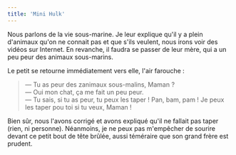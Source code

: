 ```yaml
---
title: 'Mini Hulk'
---
```


Nous parlons de la vie sous-marine. Je leur explique qu'il y a plein d'animaux
qu'on ne connait pas et que s'ils veulent, nous irons voir des vidéos sur
Internet. En revanche, il faudra se passer de leur mère, qui a un peu peur des
animaux sous-marins.

Le petit se retourne immédiatement vers elle, l'air farouche :

> — Tu as peur des zanimaux sous-malins, Maman ?  
> — Oui mon chat, ça me fait un peu peur.  
> — Tu sais, si tu as peur, tu peux les taper ! Pan, bam, pam ! Je peux les
> taper pou toi si tu veux, Maman !

Bien sûr, nous l'avons corrigé et avons expliqué qu'il ne fallait pas taper
(rien, ni personne). Néanmoins, je ne peux pas m'empêcher de sourire devant ce
petit bout de tête brûlée, aussi téméraire que son grand frère est prudent.
